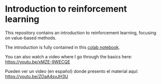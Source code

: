 # Introduction to reinforcement learning
This repository contains an introduction to reinforcement learning, focusing on value-based methods.

The introduction is fully contained in this [colab notebook](https://colab.research.google.com/github/psc-g/intro_to_rl/blob/master/Introduction_to_reinforcement_learning.ipynb).

You can also watch a video where I go through the basics here: https://youtu.be/xMZE-9WECQE

Pueden ver un video (en español) donde presento el material aquí: https://youtu.be/ZOaA4svJH3U
